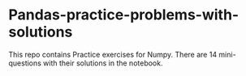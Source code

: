 # Pandas-practice-problems-with-solutions

  This repo contains Practice exercises for Numpy.
  There are 14 mini-questions with their solutions in the notebook.
